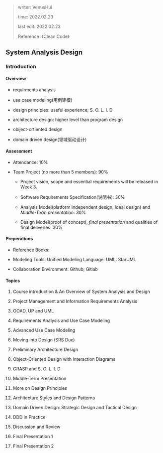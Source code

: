 > writer: VenusHui
>  
> time: 2022.02.23
>  
> last edit: 2022.02.23
>
> Reference :《Clean Code》

## System Analysis Design

### Introduction

#### Overview

* requirments analysis

* use case modeling(用例建模)

* design principles: useful experience; S. O. L. I. D

* architecture design: higher level than program design

* obiject-ortiented design

* domain driven design(领域驱动设计)

#### Assessment

* Attendance: 10%

* Team Project (no more than 5 members): 90%

  + Project vision, scope and essential requirements will be released in Week 3.

  + Software Requirements Specification(说明书): 30%

  + Analysis Model(platform independent design; ideal design) and *Middle-Term presentation*: 30%

  + Design Model(proof of concept), *final presentation* and qualities of final deliveries: 30%

#### Preperations

* Reference Books: 

* Modeling Tools: Unified Modeling Language: UML: StarUML

* Collaboration Environment: Github; Gitlab

#### Topics

01. Course introduction & An Overview of System Analysis and Design

02. Project Management and Information Requirements Analysis

03. OOAD, UP and UML

04. Requirements Analysis and Use Case Modeling

05. Advanced Use Case Modeling

06. Moving into Design (SRS Due)

07. Preliminary Architecture Design

08. Object-Oriented Design with Interaction Diagrams

09. GRASP and S. O. L. I. D

10. Middle-Term Presentation

11. More on Design Principles

12. Architecture Styles and Design Patterns

13. Domain Driven Design: Strategic Design and Tactical Design

14. DDD in Practice

15. Discussion and Review

16. Final Presentation 1

17. Final Presentation 2
